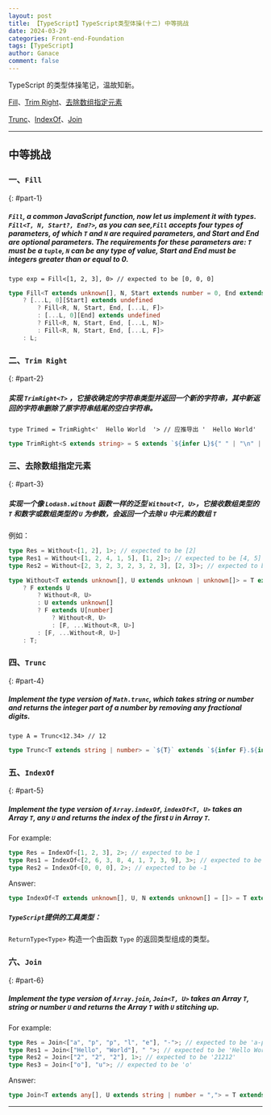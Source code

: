 ```yaml
---
layout: post
title: 【TypeScript】TypeScript类型体操(十二) 中等挑战
date: 2024-03-29
categories: Front-end-Foundation
tags: [TypeScript]
author: Ganace
comment: false
---
```


TypeScript 的类型体操笔记，温故知新。

[Fill](#part-1)、[Trim Right](#part-2)、[去除数组指定元素](#part-3)

[Trunc](#part-4)、[IndexOf](#part-5)、[Join](#part-6)

---

## 中等挑战

### 一、`Fill`

{: #part-1}

##### `Fill`, a common JavaScript function, now let us implement it with types. `Fill<T, N, Start?, End?>`, as you can see,`Fill` accepts four types of parameters, of which `T` and `N` are required parameters, and Start and End are optional parameters. The requirements for these parameters are: `T` must be a `tuple`, `N` can be any type of value, Start and End must be integers greater than or equal to 0.

`type exp = Fill<[1, 2, 3], 0> // expected to be [0, 0, 0]`

```ts
type Fill<T extends unknown[], N, Start extends number = 0, End extends number = T["length"], L extends any[] = []> = T extends [infer F, ...infer R]
    ? [...L, 0][Start] extends undefined
        ? Fill<R, N, Start, End, [...L, F]>
        : [...L, 0][End] extends undefined
        ? Fill<R, N, Start, End, [...L, N]>
        : Fill<R, N, Start, End, [...L, F]>
    : L;
```

### 二、`Trim Right`

{: #part-2}

##### 实现 `TrimRight<T>` ，它接收确定的字符串类型并返回一个新的字符串，其中新返回的字符串删除了原字符串结尾的空白字符串。

`type Trimed = TrimRight<'  Hello World  '> // 应推导出 '  Hello World'`

```ts
type TrimRight<S extends string> = S extends `${infer L}${" " | "\n" | "\t"}` ? TrimRight<L> : S;
```

### 三、去除数组指定元素

{: #part-3}

##### 实现一个像 `Lodash.without` 函数一样的泛型 `Without<T, U>`，它接收数组类型的 `T` 和数字或数组类型的 `U` 为参数，会返回一个去除 `U` 中元素的数组 `T`

例如：

```ts
type Res = Without<[1, 2], 1>; // expected to be [2]
type Res1 = Without<[1, 2, 4, 1, 5], [1, 2]>; // expected to be [4, 5]
type Res2 = Without<[2, 3, 2, 3, 2, 3, 2, 3], [2, 3]>; // expected to be []
```

```ts
type Without<T extends unknown[], U extends unknown | unknown[]> = T extends [infer F, ...infer R]
    ? F extends U
        ? Without<R, U>
        : U extends unknown[]
        ? F extends U[number]
            ? Without<R, U>
            : [F, ...Without<R, U>]
        : [F, ...Without<R, U>]
    : T;
```

### 四、`Trunc`

{: #part-4}

##### Implement the type version of `Math.trunc`, which takes string or number and returns the integer part of a number by removing any fractional digits.

`type A = Trunc<12.34> // 12`

```ts
type Trunc<T extends string | number> = `${T}` extends `${infer F}.${infer _}` ? (F extends "" ? "0" : F) : `${T}`;
```

### 五、`IndexOf`

{: #part-5}

##### Implement the type version of `Array.indexOf`, `indexOf<T, U>` takes an Array `T`, any `U` and returns the index of the first `U` in Array `T`.

For example:

```ts
type Res = IndexOf<[1, 2, 3], 2>; // expected to be 1
type Res1 = IndexOf<[2, 6, 3, 8, 4, 1, 7, 3, 9], 3>; // expected to be 2
type Res2 = IndexOf<[0, 0, 0], 2>; // expected to be -1
```

Answer:

```ts
type IndexOf<T extends unknown[], U, N extends unknown[] = []> = T extends [infer F, ...infer R] ? (Equal<F, U> extends true ? N["length"] : IndexOf<R, U, [...N, F]>) : -1;
```

##### `TypeScript`提供的工具类型：

`ReturnType<Type>` 构造一个由函数 `Type` 的返回类型组成的类型。

### 六、`Join`

{: #part-6}

##### Implement the type version of `Array.join`, `Join<T, U>` takes an Array `T`, string or number `U` and returns the Array `T` with `U` stitching up.

For example:

```ts
type Res = Join<["a", "p", "p", "l", "e"], "-">; // expected to be 'a-p-p-l-e'
type Res1 = Join<["Hello", "World"], " ">; // expected to be 'Hello World'
type Res2 = Join<["2", "2", "2"], 1>; // expected to be '21212'
type Res3 = Join<["o"], "u">; // expected to be 'o'
```

Answer:

```ts
type Join<T extends any[], U extends string | number = ","> = T extends [infer F extends string, ...infer R] ? (R["length"] extends 0 ? `${F}` : `${F}${U}${Join<R, U>}`) : "";
```

---
